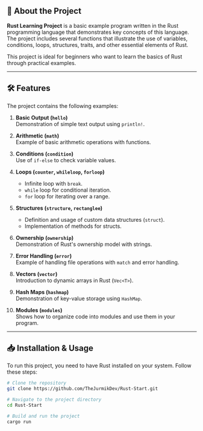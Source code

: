 ## 🚀 About the Project

**Rust Learning Project** is a basic example program written in the Rust programming language that demonstrates key concepts of this language. The project includes several functions that illustrate the use of variables, conditions, loops, structures, traits, and other essential elements of Rust.

This project is ideal for beginners who want to learn the basics of Rust through practical examples.

---

## 🛠️ Features

The project contains the following examples:

1. **Basic Output (`hello`)**  
   Demonstration of simple text output using `println!`.

2. **Arithmetic (`math`)**  
   Example of basic arithmetic operations with functions.

3. **Conditions (`condition`)**  
   Use of `if-else` to check variable values.

4. **Loops (`counter`, `whileloop`, `forloop`)**  
   - Infinite loop with `break`.
   - `while` loop for conditional iteration.
   - `for` loop for iterating over a range.

5. **Structures (`structure`, `rectanglee`)**  
   - Definition and usage of custom data structures (`struct`).
   - Implementation of methods for structs.

6. **Ownership (`ownership`)**  
   Demonstration of Rust's ownership model with strings.

7. **Error Handling (`error`)**  
   Example of handling file operations with `match` and error handling.

8. **Vectors (`vector`)**  
   Introduction to dynamic arrays in Rust (`Vec<T>`).

9. **Hash Maps (`hashmap`)**  
   Demonstration of key-value storage using `HashMap`.

10. **Modules (`modules`)**  
    Shows how to organize code into modules and use them in your program.

---

## 📥 Installation & Usage

To run this project, you need to have Rust installed on your system. Follow these steps:

```bash
# Clone the repository
git clone https://github.com/TheJurmikDev/Rust-Start.git

# Navigate to the project directory
cd Rust-Start

# Build and run the project
cargo run